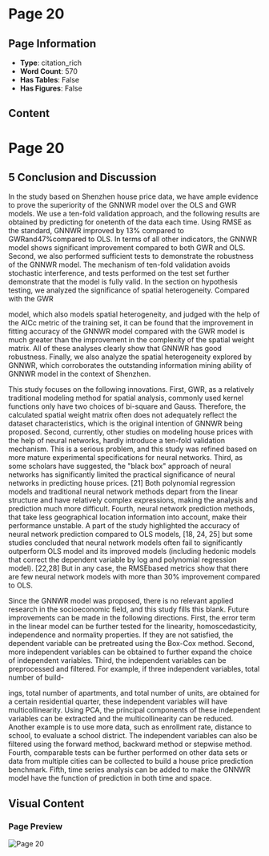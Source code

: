 # Page 20

## Page Information

- **Type**: citation_rich
- **Word Count**: 570
- **Has Tables**: False
- **Has Figures**: False

## Content

# Page 20

## 5 Conclusion and Discussion

In the study based on Shenzhen house price data, we have ample evidence to prove the superiority of the GNNWR model over the OLS and GWR models. We use a ten-fold validation approach, and the following results are obtained by predicting for onetenth of the data each time. Using RMSE as the standard, GNNWR improved by 13% compared to GWRand47%compared to OLS. In terms of all other indicators, the GNNWR model shows significant improvement compared to both GWR and OLS. Second, we also performed sufficient tests to demonstrate the robustness of the GNNWR model. The mechanism of ten-fold validation avoids stochastic interference, and tests performed on the test set further demonstrate that the model is fully valid. In the section on hypothesis testing, we analyzed the significance of spatial heterogeneity. Compared with the GWR

model, which also models spatial heterogeneity, and judged with the help of the AICc metric of the training set, it can be found that the improvement in fitting accuracy of the GNNWR model compared with the GWR model is much greater than the improvement in the complexity of the spatial weight matrix. All of these analyses clearly show that GNNWR has good robustness. Finally, we also analyze the spatial heterogeneity explored by GNNWR, which corroborates the outstanding information mining ability of GNNWR model in the context of Shenzhen.

This study focuses on the following innovations. First, GWR, as a relatively traditional modeling method for spatial analysis, commonly used kernel functions only have two choices of bi-square and Gauss. Therefore, the calculated spatial weight matrix often does not adequately reflect the dataset characteristics, which is the original intention of GNNWR being proposed. Second, currently, other studies on modeling house prices with the help of neural networks, hardly introduce a ten-fold validation mechanism. This is a serious problem, and this study was refined based on more mature experimental specifications for neural networks. Third, as some scholars have suggested, the "black box" approach of neural networks has significantly limited the practical significance of neural networks in predicting house prices. [21] Both polynomial regression models and traditional neural network methods depart from the linear structure and have relatively complex expressions, making the analysis and prediction much more difficult. Fourth, neural network prediction methods, that take less geographical location information into account, make their performance unstable. A part of the study highlighted the accuracy of neural network prediction compared to OLS models, [18, 24, 25] but some studies concluded that neural network models often fail to significantly outperform OLS model and its improved models (including hedonic models that correct the dependent variable by log and polynomial regression model). [22,28] But in any case, the RMSEbased metrics show that there are few neural network models with more than 30% improvement compared to OLS.

Since the GNNWR model was proposed, there is no relevant applied research in the socioeconomic field, and this study fills this blank. Future improvements can be made in the following directions. First, the error term in the linear model can be further tested for the linearity, homoscedasticity, independence and normality properties. If they are not satisfied, the dependent variable can be pretreated using the Box-Cox method. Second, more independent variables can be obtained to further expand the choice of independent variables. Third, the independent variables can be preprocessed and filtered. For example, if three independent variables, total number of build-

ings, total number of apartments, and total number of units, are obtained for a certain residential quarter, these independent variables will have multicollinearity. Using PCA, the principal components of these independent variables can be extracted and the multicollinearity can be reduced. Another example is to use more data, such as enrollment rate, distance to school, to evaluate a school district. The independent variables can also be filtered using the forward method, backward method or stepwise method. Fourth, comparable tests can be further performed on other data sets or data from multiple cities can be collected to build a house price prediction benchmark. Fifth, time series analysis can be added to make the GNNWR model have the function of prediction in both time and space.

## Visual Content

### Page Preview

![Page 20](/projects/llms/images/2202.04358v1_page_20.png)
